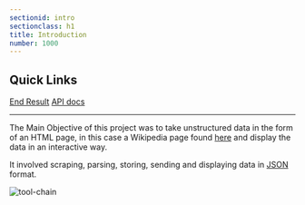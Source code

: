 ```yaml
---
sectionid: intro
sectionclass: h1
title: Introduction
number: 1000
---
```


## Quick Links

[End Result](https://adamharpur.com/codinglab.me/datavis)
[API docs](https://adamharpur.com/codinglab.me/datavis/docs/)

---

The Main Objective of this project was to take unstructured data in the form of an HTML page, in this case a Wikipedia page found [here](https://en.wikipedia.org/wiki/List_of_national_animals) and display the data in an interactive way.

It involved scraping, parsing, storing, sending and displaying data in [JSON](https://www.json.org/) format.

![tool-chain](./img/info_national_animals.png)
